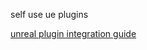 self use ue plugins

[unreal plugin integration guide](https://georgy.dev/posts/third-party-integration/)


